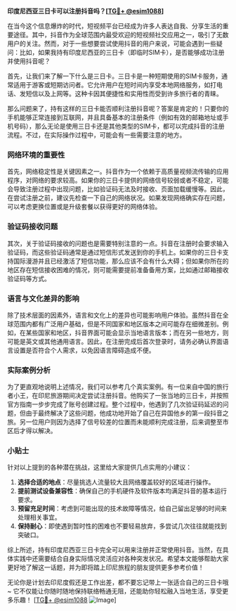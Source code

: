 **印度尼西亚三日卡可以注册抖音吗？[[TG💪+ @esim1088](https://t.me/s/esim1088)]**

在当今这个信息爆炸的时代，短视频平台已经成为许多人表达自我、分享生活的重要途径。其中，抖音作为全球范围内最受欢迎的短视频社交应用之一，吸引了无数用户的关注。然而，对于一些想要尝试使用抖音的用户来说，可能会遇到一些疑问：比如，如果我持有印度尼西亚的三日卡（即临时SIM卡），是否能够成功注册并使用抖音呢？

首先，让我们来了解一下什么是三日卡。三日卡是一种短期使用的SIM卡服务，通常适用于游客或短期访问者。它允许用户在短时间内享受本地网络服务，如打电话、发短信以及上网等。这种卡因其便捷性和实用性而受到许多旅行者的青睐。

那么问题来了，持有这样的三日卡能否顺利注册抖音呢？答案是肯定的！只要你的手机能够正常连接到互联网，并且具备基本的注册条件（例如有效的邮箱地址或手机号码），那么无论是使用三日卡还是其他类型的SIM卡，都可以完成抖音的注册流程。不过，在实际操作过程中，可能会有一些需要注意的地方。

### 网络环境的重要性

首先，网络稳定性是关键因素之一。抖音作为一个依赖于高质量视频流传输的应用程序，对网络的要求较高。如果你的三日卡提供的网络信号较弱或者不稳定，可能会导致注册过程中出现问题，比如验证码无法及时接收、页面加载缓慢等。因此，在尝试注册之前，建议先检查一下自己的网络状况。如果发现网络确实存在问题，可以考虑更换位置或是升级套餐以获得更好的网络体验。

### 验证码接收问题

其次，关于验证码接收的问题也是需要特别注意的一点。抖音在注册时会要求输入验证码，而这些验证码通常是通过短信形式发送到你的手机上。如果你的三日卡支持国际漫游并且已经激活了短信功能，那么应该不会有什么大碍；但如果你所在的地区存在短信接收困难的情况，则可能需要提前准备备用方案，比如通过邮箱接收验证码等方式。

### 语言与文化差异的影响

除了技术层面的因素外，语言和文化上的差异也可能影响用户体验。虽然抖音在全球范围内都有广泛用户基础，但是不同国家和地区版本之间可能存在细微差别。例如，在某些国家和地区，抖音界面可能会显示当地语言版本；而在另一些地方，则可能是英文或其他通用语言。因此，在注册完成后首次登录时，请务必确认界面语言设置是否符合个人需求，以免因语言障碍造成不便。

### 实际案例分析

为了更直观地说明上述情况，我们可以参考几个真实案例。有一位来自中国的旅行者小王，在印尼旅游期间决定尝试注册抖音。他购买了一张当地的三日卡，并按照官方指南一步步完成了账号创建过程。整个过程中，他遇到了几次验证码延迟的问题，但由于最终解决了这些问题，他成功地开始了自己在异国他乡的第一段抖音之旅。另一位用户则因为选择了信号较差的位置而未能顺利完成注册，后来调整至市区后才得以解决。

### 小贴士

针对以上提到的各种潜在挑战，这里给大家提供几点实用的小建议：

1. **选择合适的地点**：尽量挑选人流量较大且网络覆盖较好的区域进行操作。
2. **提前测试设备兼容性**：确保自己的手机硬件及软件版本均满足抖音的基本运行要求。
3. **预留充足时间**：考虑到可能出现的技术故障等情况，给自己留出足够的时间来处理相关事宜。
4. **保持耐心**：即使遇到暂时性的困难也不要轻易放弃，多尝试几次往往就能找到突破口。

综上所述，持有印度尼西亚三日卡完全可以用来注册并正常使用抖音。当然，在具体实践中还需要结合自身实际情况灵活应对各种突发状况。希望本文能够帮助大家更好地了解这一话题，并为即将踏上印尼旅程的朋友提供更多参考价值！

无论你是计划去印尼度假还是工作出差，都不要忘记带上一张适合自己的三日卡哦~ 它不仅能让你随时随地保持联络畅通无阻，还能助你轻松融入当地生活，享受更多乐趣！ [[TG💪+ @esim1088](https://t.me/s/esim1088) ![Image](https://i.postimg.cc/4NQfJmqS/Snipaste-2025-05-13-00-14-12.png)]